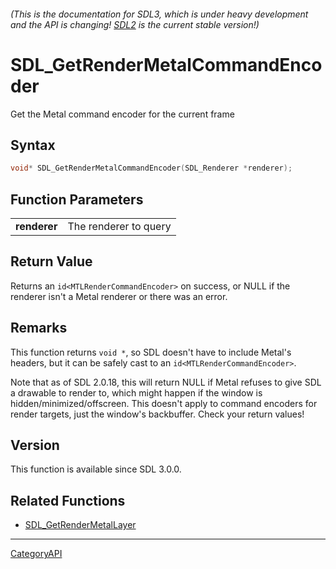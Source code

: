 ###### (This is the documentation for SDL3, which is under heavy development and the API is changing! [SDL2](https://wiki.libsdl.org/SDL2/) is the current stable version!)
# SDL_GetRenderMetalCommandEncoder

Get the Metal command encoder for the current frame 

## Syntax

```c
void* SDL_GetRenderMetalCommandEncoder(SDL_Renderer *renderer);

```

## Function Parameters

|                  |                       |
| ---------------- | --------------------- |
| **renderer**     | The renderer to query |

## Return Value

Returns an `id<MTLRenderCommandEncoder>` on success, or NULL if the
renderer isn't a Metal renderer or there was an error.

## Remarks

This function returns `void *`, so SDL doesn't have to include Metal's
headers, but it can be safely cast to an `id<MTLRenderCommandEncoder>`.

Note that as of SDL 2.0.18, this will return NULL if Metal refuses to give
SDL a drawable to render to, which might happen if the window is
hidden/minimized/offscreen. This doesn't apply to command encoders for
render targets, just the window's backbuffer. Check your return values!

## Version

This function is available since SDL 3.0.0.

## Related Functions

* [SDL_GetRenderMetalLayer](SDL_GetRenderMetalLayer)

----
[CategoryAPI](CategoryAPI)

